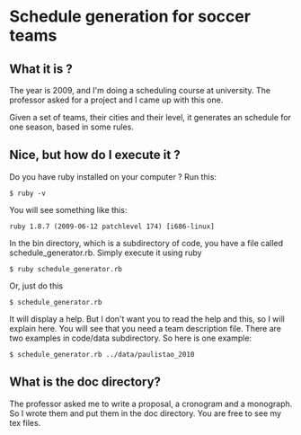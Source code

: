 Schedule generation for soccer teams
====================================

What it is ?
------------

The year is 2009, and I'm doing a scheduling course
at university. The professor asked for a project and
I came up with this one.

Given a set of teams, their cities and their level,
it generates an schedule for one season, based in some 
rules.

Nice, but how do I execute it ?
-------------------------------

Do you have ruby installed on your computer ? Run this:

    $ ruby -v

You will see something like this:

    ruby 1.8.7 (2009-06-12 patchlevel 174) [i686-linux]

In the bin directory, which is a subdirectory of
code, you have a file called schedule_generator.rb. Simply execute
it using ruby

    $ ruby schedule_generator.rb

Or, just do this
  
    $ schedule_generator.rb

It will display a help. But I don't want you to read the help and this, so 
I will explain here. You will see that you need a team description file. 
There are two examples in code/data subdirectory. So here is one example:

    $ schedule_generator.rb ../data/paulistao_2010


What is the doc directory?
--------------------------

The professor asked me to write a proposal, a cronogram and a monograph. So I wrote them and 
put them in the doc directory. You are free to see my tex files.
